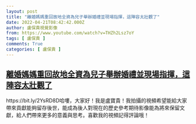 ```yaml
---
layout: post
title: "離婚媽媽重回故地全資為兒子舉辦婚禮並現場指揮，這陣容太壯觀了"
date: 2022-04-21T08:42:42.000Z
author: 盧保貴視覺影像
from: https://www.youtube.com/watch?v=THZh2Lsz7oY
tags: [ 盧保貴 ]
comments: True
categories: [ 盧保貴 ]
---
```

<!--1650530562000-->
[離婚媽媽重回故地全資為兒子舉辦婚禮並現場指揮，這陣容太壯觀了](https://www.youtube.com/watch?v=THZh2Lsz7oY)
------

<div>
https://bit.ly/2YsRD8D哈嘍，大家好！我是盧寶貴！我拍攝的視頻希望能給大家帶來貢獻能夠留存後世，能成為後人對現在的歷史參考期待影像能為將來保留文獻，給人們帶來更多的意義與思考。喜歡我的視頻記得評論哦！
</div>
